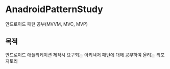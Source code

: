 # AnadroidPatternStudy
안드로이드 패턴 공부(MVVM, MVC, MVP)

## 목적
안드로이드 애플리케이션 제작시 요구되는 아키텍처 패턴에 대해 공부하여 올리는 리포지토리
